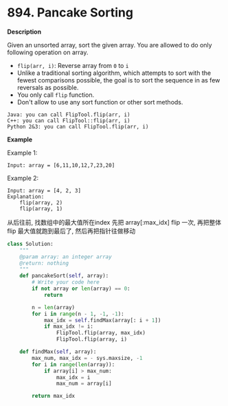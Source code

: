 # 894. Pancake Sorting

**Description**

Given an unsorted array, sort the given array. You are allowed to do only following operation on array.

- `flip(arr, i)`: Reverse array from `0` to `i` 
- Unlike a traditional sorting algorithm, which attempts to sort with the fewest comparisons possible, the goal is to sort the sequence in as few reversals as possible.
- You only call `flip` function.
- Don't allow to use any sort function or other sort methods.


```
Java: you can call FlipTool.flip(arr, i)
C++: you can call FlipTool::flip(arr, i)
Python 2&3: you can call FlipTool.flip(arr, i)
```

**Example**

Example 1:

```
Input: array = [6,11,10,12,7,23,20]
```


Example 2:

```
Input: array = [4, 2, 3]
Explanation:
	flip(array, 2)
	flip(array, 1)	
```

从后往前, 找数组中的最大值所在index 先把 array[:max_idx] flip 一次, 再把整体 flip 最大值就跑到最后了, 然后再把指针往做移动

```python
class Solution:
    """
    @param array: an integer array
    @return: nothing
    """
    def pancakeSort(self, array):
        # Write your code here
        if not array or len(array) == 0:
            return

        n = len(array)
        for i in range(n - 1, -1, -1):
            max_idx = self.findMax(array[: i + 1])
            if max_idx != i:
                FlipTool.flip(array, max_idx)
                FlipTool.flip(array, i)

    def findMax(self, array):
        max_num, max_idx = - sys.maxsize, -1
        for i in range(len(array)):
            if array[i] > max_num:
                max_idx = i
                max_num = array[i]

        return max_idx
```
